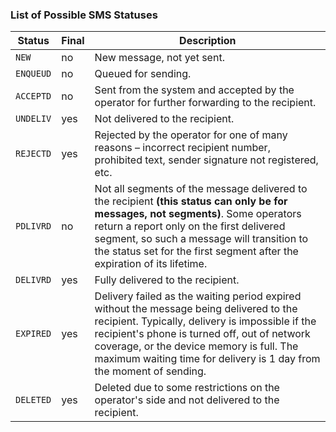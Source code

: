 ### List of Possible SMS Statuses

Status   | Final | Description
---------|-------|------------------------------------
`NEW`    |  no   | New message, not yet sent.
`ENQUEUD`|  no   | Queued for sending.
`ACCEPTD`|  no   | Sent from the system and accepted by the operator for further forwarding to the recipient.
`UNDELIV`|  yes  | Not delivered to the recipient.
`REJECTD`|  yes  | Rejected by the operator for one of many reasons – incorrect recipient number, prohibited text, sender signature not registered, etc.
`PDLIVRD`|  no   | Not all segments of the message delivered to the recipient **(this status can only be for messages, not segments)**. Some operators return a report only on the first delivered segment, so such a message will transition to the status set for the first segment after the expiration of its lifetime.
`DELIVRD`|  yes  | Fully delivered to the recipient.
`EXPIRED`|  yes  | Delivery failed as the waiting period expired without the message being delivered to the recipient. Typically, delivery is impossible if the recipient's phone is turned off, out of network coverage, or the device memory is full. The maximum waiting time for delivery is 1 day from the moment of sending.
`DELETED`|  yes  | Deleted due to some restrictions on the operator's side and not delivered to the recipient.
